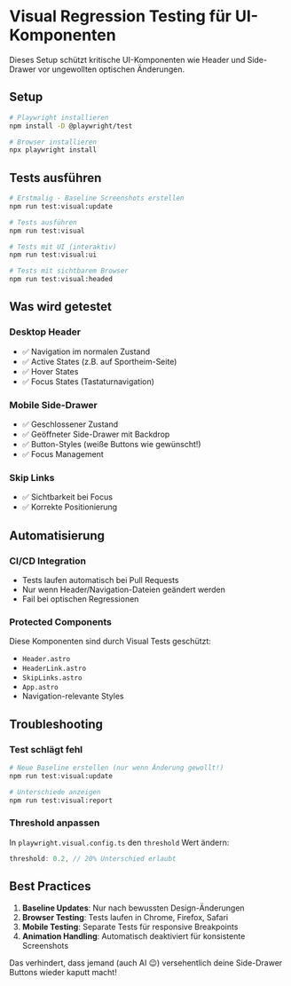 # Visual Regression Testing für UI-Komponenten

Dieses Setup schützt kritische UI-Komponenten wie Header und Side-Drawer vor ungewollten optischen Änderungen.

## Setup

```bash
# Playwright installieren
npm install -D @playwright/test

# Browser installieren
npx playwright install
```

## Tests ausführen

```bash
# Erstmalig - Baseline Screenshots erstellen
npm run test:visual:update

# Tests ausführen
npm run test:visual

# Tests mit UI (interaktiv)
npm run test:visual:ui

# Tests mit sichtbarem Browser
npm run test:visual:headed
```

## Was wird getestet

### Desktop Header
- ✅ Navigation im normalen Zustand
- ✅ Active States (z.B. auf Sportheim-Seite)
- ✅ Hover States
- ✅ Focus States (Tastaturnavigation)

### Mobile Side-Drawer
- ✅ Geschlossener Zustand
- ✅ Geöffneter Side-Drawer mit Backdrop
- ✅ Button-Styles (weiße Buttons wie gewünscht!)
- ✅ Focus Management

### Skip Links
- ✅ Sichtbarkeit bei Focus
- ✅ Korrekte Positionierung

## Automatisierung

### CI/CD Integration
- Tests laufen automatisch bei Pull Requests
- Nur wenn Header/Navigation-Dateien geändert werden
- Fail bei optischen Regressionen

### Protected Components
Diese Komponenten sind durch Visual Tests geschützt:
- `Header.astro`
- `HeaderLink.astro` 
- `SkipLinks.astro`
- `App.astro`
- Navigation-relevante Styles

## Troubleshooting

### Test schlägt fehl
```bash
# Neue Baseline erstellen (nur wenn Änderung gewollt!)
npm run test:visual:update

# Unterschiede anzeigen
npm run test:visual:report
```

### Threshold anpassen
In `playwright.visual.config.ts` den `threshold` Wert ändern:
```typescript
threshold: 0.2, // 20% Unterschied erlaubt
```

## Best Practices

1. **Baseline Updates**: Nur nach bewussten Design-Änderungen
2. **Browser Testing**: Tests laufen in Chrome, Firefox, Safari
3. **Mobile Testing**: Separate Tests für responsive Breakpoints
4. **Animation Handling**: Automatisch deaktiviert für konsistente Screenshots

Das verhindert, dass jemand (auch AI 😉) versehentlich deine Side-Drawer Buttons wieder kaputt macht!
